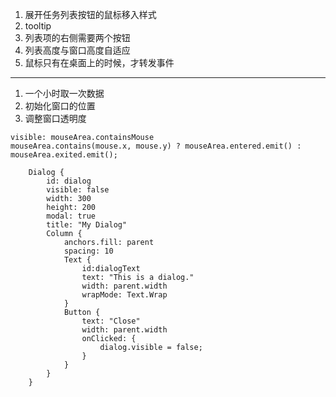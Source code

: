 1. 展开任务列表按钮的鼠标移入样式
1. tooltip
1. 列表项的右侧需要两个按钮
1. 列表高度与窗口高度自适应
1. 鼠标只有在桌面上的时候，才转发事件

--------------------

1. 一个小时取一次数据
1. 初始化窗口的位置
1. 调整窗口透明度




```
visible: mouseArea.containsMouse
mouseArea.contains(mouse.x, mouse.y) ? mouseArea.entered.emit() : mouseArea.exited.emit();
```
```
    Dialog {
        id: dialog
        visible: false
        width: 300
        height: 200
        modal: true
        title: "My Dialog"
        Column {
            anchors.fill: parent
            spacing: 10
            Text {
                id:dialogText
                text: "This is a dialog."
                width: parent.width
                wrapMode: Text.Wrap
            }
            Button {
                text: "Close"
                width: parent.width
                onClicked: {
                    dialog.visible = false;
                }
            }
        }
    }
```